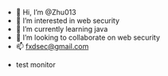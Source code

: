 - 👋 Hi, I’m @Zhu013
- 👀 I’m interested in web security
- 🌱 I’m currently learning java
- 💞️ I’m looking to collaborate on web security
- 📫 fxdsec@gmail.com

<!---
Zhu013/Zhu013 is a ✨ special ✨ repository because its `README.md` (this file) appears on your GitHub profile.
You can click the Preview link to take a look at your changes.
--->
- test monitor
